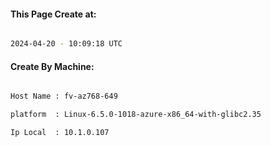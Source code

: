 
   
#### This Page Create at:

```bash

2024-04-20 - 10:09:18 UTC

```

#### Create By Machine:

```bash

Host Name : fv-az768-649

platform  : Linux-6.5.0-1018-azure-x86_64-with-glibc2.35

Ip Local  : 10.1.0.107

```

